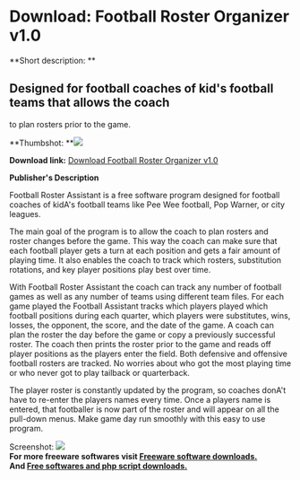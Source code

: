 # Download: Football Roster Organizer v1.0

**Short description: **

## Designed for football coaches of kid's football teams that allows the coach
to plan rosters prior to the game.

  
**Thumbshot: **![](http://www.freewarefiles.com/screenshot/fba10_md.gif)   
  
**Download link:** [Download Football Roster Organizer v1.0](http://freesoftwares.boysofts.com/Football-Roster-Organizer-V_program_22098.html)  
  

**Publisher's Description**  
  

Football Roster Assistant is a free software program designed for football
coaches of kidA's football teams like Pee Wee football, Pop Warner, or city
leagues.

The main goal of the program is to allow the coach to plan rosters and roster
changes before the game. This way the coach can make sure that each football
player gets a turn at each position and gets a fair amount of playing time. It
also enables the coach to track which rosters, substitution rotations, and key
player positions play best over time.

With Football Roster Assistant the coach can track any number of football
games as well as any number of teams using different team files. For each game
played the Football Assistant tracks which players played which football
positions during each quarter, which players were substitutes, wins, losses,
the opponent, the score, and the date of the game. A coach can plan the roster
the day before the game or copy a previously successful roster. The coach then
prints the roster prior to the game and reads off player positions as the
players enter the field. Both defensive and offensive football rosters are
tracked. No worries about who got the most playing time or who never got to
play tailback or quarterback.

The player roster is constantly updated by the program, so coaches donA't have
to re-enter the players names every time. Once a players name is entered, that
footballer is now part of the roster and will appear on all the pull-down
menus. Make game day run smoothly with this easy to use program.

  
  
Screenshot: ![](http://www.freewarefiles.com/screenshot/fba10.gif)  
**For more freeware softwares visit [Freeware software downloads.](http://freesoftwares.boysofts.com/)**   
**And [Free softwares and php script downloads.](http://www.boysofts.com/)**

